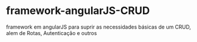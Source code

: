 # framework-angularJS-CRUD
framework em angularJS para  suprir as necessidades básicas de um CRUD, alem de Rotas, Autenticação e outros
